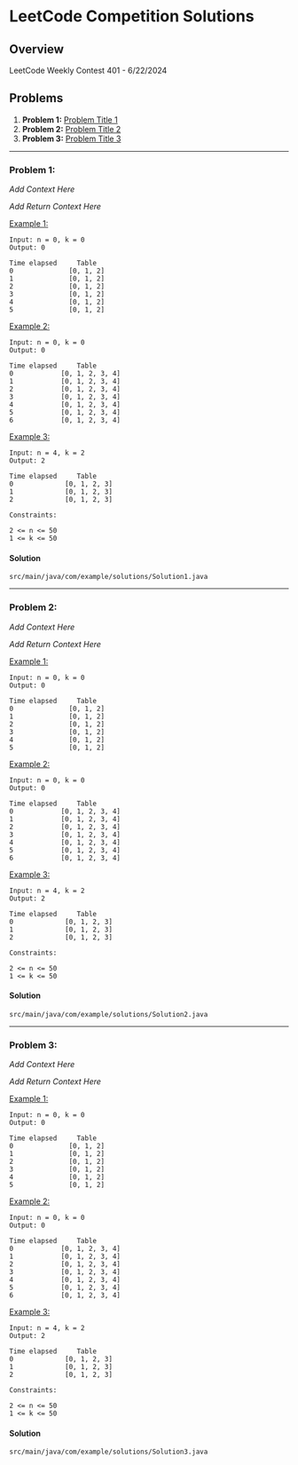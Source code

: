 # LeetCode Competition Solutions

## Overview

LeetCode Weekly Contest 401 - 6/22/2024

## Problems

1. **Problem 1:** [Problem Title 1](#problem-1-title)
2. **Problem 2:** [Problem Title 2](#problem-2-title)
3. **Problem 3:** [Problem Title 3](#problem-3-title)

---

### Problem 1:

*Add Context Here*

*Add Return Context Here*

<u>Example 1:</u>
```
Input: n = 0, k = 0
Output: 0
```
```
Time elapsed     Table
0              [0, 1, 2]
1              [0, 1, 2]
2              [0, 1, 2]
3              [0, 1, 2]
4              [0, 1, 2]
5              [0, 1, 2]
```

<u>Example 2:</u>
```
Input: n = 0, k = 0
Output: 0
```
```
Time elapsed     Table
0            [0, 1, 2, 3, 4]
1            [0, 1, 2, 3, 4]
2            [0, 1, 2, 3, 4]
3            [0, 1, 2, 3, 4]
4            [0, 1, 2, 3, 4]
5            [0, 1, 2, 3, 4]
6            [0, 1, 2, 3, 4]
```

<u>Example 3:</u>
```
Input: n = 4, k = 2
Output: 2
```
```
Time elapsed     Table
0             [0, 1, 2, 3]
1             [0, 1, 2, 3]
2             [0, 1, 2, 3]
```

```
Constraints:

2 <= n <= 50
1 <= k <= 50
```

#### Solution
```src/main/java/com/example/solutions/Solution1.java```


---

### Problem 2:

*Add Context Here*

*Add Return Context Here*

<u>Example 1:</u>
```
Input: n = 0, k = 0
Output: 0
```
```
Time elapsed     Table
0              [0, 1, 2]
1              [0, 1, 2]
2              [0, 1, 2]
3              [0, 1, 2]
4              [0, 1, 2]
5              [0, 1, 2]
```

<u>Example 2:</u>
```
Input: n = 0, k = 0
Output: 0
```
```
Time elapsed     Table
0            [0, 1, 2, 3, 4]
1            [0, 1, 2, 3, 4]
2            [0, 1, 2, 3, 4]
3            [0, 1, 2, 3, 4]
4            [0, 1, 2, 3, 4]
5            [0, 1, 2, 3, 4]
6            [0, 1, 2, 3, 4]
```

<u>Example 3:</u>
```
Input: n = 4, k = 2
Output: 2
```
```
Time elapsed     Table
0             [0, 1, 2, 3]
1             [0, 1, 2, 3]
2             [0, 1, 2, 3]
```

```
Constraints:

2 <= n <= 50
1 <= k <= 50
```

#### Solution
```src/main/java/com/example/solutions/Solution2.java```


---

### Problem 3:

*Add Context Here*

*Add Return Context Here*

<u>Example 1:</u>
```
Input: n = 0, k = 0
Output: 0
```
```
Time elapsed     Table
0              [0, 1, 2]
1              [0, 1, 2]
2              [0, 1, 2]
3              [0, 1, 2]
4              [0, 1, 2]
5              [0, 1, 2]
```

<u>Example 2:</u>
```
Input: n = 0, k = 0
Output: 0
```
```
Time elapsed     Table
0            [0, 1, 2, 3, 4]
1            [0, 1, 2, 3, 4]
2            [0, 1, 2, 3, 4]
3            [0, 1, 2, 3, 4]
4            [0, 1, 2, 3, 4]
5            [0, 1, 2, 3, 4]
6            [0, 1, 2, 3, 4]
```

<u>Example 3:</u>
```
Input: n = 4, k = 2
Output: 2
```
```
Time elapsed     Table
0             [0, 1, 2, 3]
1             [0, 1, 2, 3]
2             [0, 1, 2, 3]
```

```
Constraints:

2 <= n <= 50
1 <= k <= 50
```

#### Solution
```src/main/java/com/example/solutions/Solution3.java```
